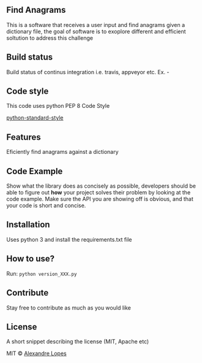## Find Anagrams
This is a software that receives a user input and find anagrams given a dictionary file, the goal of software is to exoplore different and efficient soltution to address this challenge

## Build status
Build status of continus integration i.e. travis, appveyor etc. Ex. - 

## Code style
This code uses python PEP 8 Code Style

[python-standard-style](https://www.python.org/dev/peps/pep-0008)
 
## Features
Eficiently find anagrams against a dictionary

## Code Example
Show what the library does as concisely as possible, developers should be able to figure out **how** your project solves their problem by looking at the code example. Make sure the API you are showing off is obvious, and that your code is short and concise.

## Installation
Uses python 3 and install the requirements.txt file

## How to use?
Run: ```python version_XXX.py```

## Contribute

Stay free to contribute as much as you would like 

## License
A short snippet describing the license (MIT, Apache etc)

MIT © [Alexandre Lopes]()

